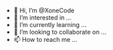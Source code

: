 - 👋 Hi, I’m @XoneCode
- 👀 I’m interested in ...
- 🌱 I’m currently learning ...
- 💞️ I’m looking to collaborate on ...
- 📫 How to reach me ...

<!---
XoneCode/XoneCode is a ✨ special ✨ repository because its `README.md` (this file) appears on your GitHub profile.
You can click the Preview link to take a look at your changes.
--->
